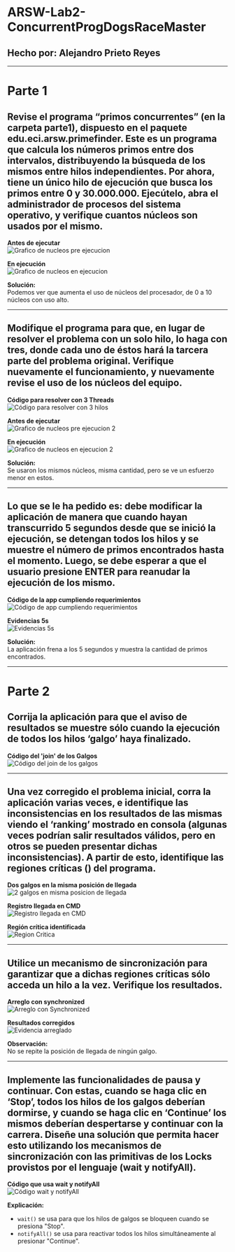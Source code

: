 
# ARSW-Lab2-ConcurrentProgDogsRaceMaster

## Hecho por: **Alejandro Prieto Reyes**

---

# Parte 1

## Revise el programa “primos concurrentes” (en la carpeta parte1), dispuesto en el paquete edu.eci.arsw.primefinder. Este es un programa que calcula los números primos entre dos intervalos, distribuyendo la búsqueda de los mismos entre hilos independientes. Por ahora, tiene un único hilo de ejecución que busca los primos entre 0 y 30.000.000. Ejecútelo, abra el administrador de procesos del sistema operativo, y verifique cuantos núcleos son usados por el mismo.

**Antes de ejecutar**  
![Grafico de nucleos pre ejecucion](img/image-1.0.png)  

**En ejecución**  
![Grafico de nucleos en ejecucion](img/image-1.2.png)  
 
**Solución:**  
Podemos ver que aumenta el uso de núcleos del procesador, de 0 a 10 núcleos con uso alto.

---

## Modifique el programa para que, en lugar de resolver el problema con un solo hilo, lo haga con tres, donde cada uno de éstos hará la tarcera parte del problema original. Verifique nuevamente el funcionamiento, y nuevamente revise el uso de los núcleos del equipo.

**Código para resolver con 3 Threads**  
![Código para resolver con 3 hilos](img/image-1.3.png)  

**Antes de ejecutar**  
![Grafico de nucleos pre ejecucion 2](img/image-1.4.png)  

**En ejecución**  
![Grafico de nucleos en ejecucion 2](img/image-1.5.png)  

**Solución:**  
Se usaron los mismos núcleos, misma cantidad, pero se ve un esfuerzo menor en estos.

---

## Lo que se le ha pedido es: debe modificar la aplicación de manera que cuando hayan transcurrido 5 segundos desde que se inició la ejecución, se detengan todos los hilos y se muestre el número de primos encontrados hasta el momento. Luego, se debe esperar a que el usuario presione ENTER para reanudar la ejecución de los mismo.

**Código de la app cumpliendo requerimientos**  
![Código de app cumpliendo requerimientos](img/image-1.6.png)  

**Evidencias 5s**  
![Evidencias 5s](img/image-1.7.png)  

**Solución:**  
La aplicación frena a los 5 segundos y muestra la cantidad de primos encontrados.

---

# Parte 2

## Corrija la aplicación para que el aviso de resultados se muestre sólo cuando la ejecución de todos los hilos ‘galgo’ haya finalizado.

**Código del 'join' de los Galgos**  
![Código del join de los galgos](img/image-2.0.png)  

---

## Una vez corregido el problema inicial, corra la aplicación varias veces, e identifique las inconsistencias en los resultados de las mismas viendo el ‘ranking’ mostrado en consola (algunas veces podrían salir resultados válidos, pero en otros se pueden presentar dichas inconsistencias). A partir de esto, identifique las regiones críticas () del programa.

**Dos galgos en la misma posición de llegada**  
![2 galgos en misma posicion de llegada](img/image-2.1.png)  

**Registro llegada en CMD**  
![Registro llegada en CMD](img/image-2.2.png)  

**Región crítica identificada**  
![Region Critica](img/image-2.3.png)  

---

## Utilice un mecanismo de sincronización para garantizar que a dichas regiones críticas sólo acceda un hilo a la vez. Verifique los resultados.

**Arreglo con synchronized**  
![Arreglo con Synchronized](img/image-2.4.png)  

**Resultados corregidos**  
![Evidencia arreglado](img/image-2.5.png)  

**Observación:**  
No se repite la posición de llegada de ningún galgo.  

---

## Implemente las funcionalidades de pausa y continuar. Con estas, cuando se haga clic en ‘Stop’, todos los hilos de los galgos deberían dormirse, y cuando se haga clic en ‘Continue’ los mismos deberían despertarse y continuar con la carrera. Diseñe una solución que permita hacer esto utilizando los mecanismos de sincronización con las primitivas de los Locks provistos por el lenguaje (wait y notifyAll).

**Código que usa wait y notifyAll**  
![Código wait y notifyAll](img/image-2.6.png)  

**Explicación:**  

* `wait()` se usa para que los hilos de galgos se bloqueen cuando se presiona "Stop".  
* `notifyAll()` se usa para reactivar todos los hilos simultáneamente al presionar "Continue".
 